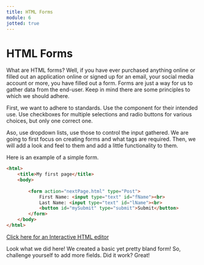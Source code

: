 ```yaml
---
title: HTML Forms
module: 6
jotted: true
---
```


# HTML Forms

What are HTML forms?  Well, if you have ever purchased anything online or filled out an application online or signed up for an email, your social media account or more, you have filled out a form.  Forms are just a way for us to gather data from the end-user.  Keep in mind there are some principles to which we should adhere.

First, we want to adhere to standards. Use the component for their intended use.  Use checkboxes for multiple selections and radio buttons for various choices, but only one correct one.

Aso, use dropdown lists, use those to control the input gathered.  We are going to first focus on creating forms and what tags are required. Then, we will add a look and feel to them and add a little functionality to them.

Here is an example of a simple form.

```html
<html>
    <title>My first page</title>
    <body>
        
        <form action="nextPage.html" type="Post">
            First Name: <input type="text" id="fName"><br>
            Last Name: <input type="text" id="lName"><br>
            <button id="mySubmit" type="submit">Submit</button>
        </form>
    </body>
</html>

```

<a href='http://www.silverleaf-consulting.com/CodeEditor/' target="_new">Click here for an Interactive HTML editor</a>

Look what we did here!  We created a basic yet pretty bland form!  So, challenge yourself to add more fields. Did it work?  Great!
